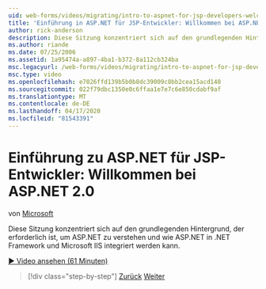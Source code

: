 ```yaml
---
uid: web-forms/videos/migrating/intro-to-aspnet-for-jsp-developers-welcome-to-aspnet-20
title: 'Einführung in ASP.NET für JSP-Entwickler: Willkommen bei ASP.NET 2.0 | Microsoft Docs'
author: rick-anderson
description: Diese Sitzung konzentriert sich auf den grundlegenden Hintergrund, der erforderlich ist, um ASP.NET zu verstehen und wie ASP.NET in .NET Framework und Microsoft IIS integriert werden kann.
ms.author: riande
ms.date: 07/25/2006
ms.assetid: 1a95474a-a897-4ba1-b372-8a112cb324ba
msc.legacyurl: /web-forms/videos/migrating/intro-to-aspnet-for-jsp-developers-welcome-to-aspnet-20
msc.type: video
ms.openlocfilehash: e7026ffd139b5b0b8dc39009c8bb2cea15acd148
ms.sourcegitcommit: 022f79dbc1350e0c6ffaa1e7e7c6e850cdabf9af
ms.translationtype: MT
ms.contentlocale: de-DE
ms.lasthandoff: 04/17/2020
ms.locfileid: "81543391"
---
```

# <a name="intro-to-aspnet-for-jsp-developers-welcome-to-aspnet-20"></a>Einführung zu ASP.NET für JSP-Entwickler: Willkommen bei ASP.NET 2.0

von [Microsoft](https://github.com/microsoft)

Diese Sitzung konzentriert sich auf den grundlegenden Hintergrund, der erforderlich ist, um ASP.NET zu verstehen und wie ASP.NET in .NET Framework und Microsoft IIS integriert werden kann.

[&#9654; Video ansehen (61 Minuten)](https://channel9.msdn.com/Blogs/ASP-NET-Site-Videos/intro-to-aspnet-for-jsp-developers-welcome-to-aspnet-20)

> [!div class="step-by-step"]
> [Zurück](migrating-from-classic-asp-to-aspnet.md)
> [Weiter](intro-to-aspnet-for-jsp-developers-building-applications.md)
